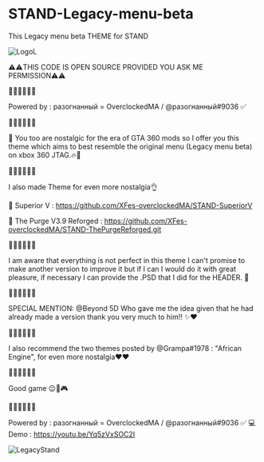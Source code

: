 # STAND-Legacy-menu-beta
This Legacy menu beta THEME for STAND

![LogoL](https://user-images.githubusercontent.com/130534944/231552547-59c2d8d4-9048-467c-86ac-0dae4223d84b.png)

⚠️⚠️THIS CODE IS OPEN SOURCE PROVIDED YOU ASK ME PERMISSION⚠️⚠️

🚧🚧🚧🚧🚧🚧

Powered by :  разогнанный = OverclockedMA / @разогнанный#9036 ✅

🚧🚧🚧🚧🚧🚧

💎 You too are nostalgic for the era of GTA 360 mods so I offer you this theme which aims to best resemble the original menu (Legacy menu beta) on xbox 360 JTAG.🔥🧨

🚧🚧🚧🚧🚧🚧

I also made Theme for even more nostalgia👌

💎 Superior V : 
https://github.com/XFes-overclockedMA/STAND-SuperiorV

💎 The Purge V3.9 Reforged :
https://github.com/XFes-overclockedMA/STAND-ThePurgeReforged.git

🚧🚧🚧🚧🚧🚧

I am aware that everything is not perfect in this theme I can't promise to make another version to improve it but if I can I would do it with great pleasure, if necessary I can provide the .PSD that I did for the HEADER. 🐍

🚧🚧🚧🚧🚧🚧

SPECIAL MENTION: @Beyond 5D  Who gave me the idea given that he had already made a version thank you very much to him!! ✨❤️

🚧🚧🚧🚧🚧🚧

I also recommend the two themes posted by @Grampa#1978  : "African Engine", for even more nostalgia❤️❤️

🚧🚧🚧🚧🚧🚧

Good game  😉🚀🎮

🚧🚧🚧🚧🚧🚧

Powered by :  разогнанный = OverclockedMA / @разогнанный#9036 ✅
💻 Demo : https://youtu.be/Yq5zVxSOC2I

![LegacyStand](https://user-images.githubusercontent.com/130534944/231552575-4c6dc18b-131d-4d0a-bb14-4e7122342784.png)
